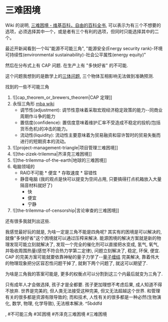 # 三难困境

Wiki 的说明, [三难困境 - 维基百科，自由的百科全书](https://zh.wikipedia.org/wiki/%E4%B8%89%E9%9A%BE%E5%9B%B0%E5%A2%83), 可以表示为有三个不想要的选项，必须选择其中一个，或是者有三个有利的选项，但同时只能选择其中的二个。

最近开新闻看到一个叫"能源不可能三角", "能源安全\(Energy security rank\)-环境可持续性\(environmental sustainability\)-社会公平属性\(energy equity\)"

然后在分布式上有 CAP 问题. 在生产上有 "多快好省" 的不可能.

这个问题我想到的是数学上的[三体问题](https://zh.wikipedia.org/zh-hans/%E4%B8%89%E4%BD%93%E9%97%AE%E9%A2%98), 三个物体互相影响无法做到准确预测.

找到的一些不可能三角
1. ![[cap_theorem_or_brewers_theorem|CAP 定理]]
2. 永恒三角形 [mba wiki](https://wiki.mbalib.com/wiki/%E6%B0%B8%E6%81%92%E7%9A%84%E4%B8%89%E8%A7%92%E5%BD%A2)
    * 调节性\(adjustment\): 调节性意味着采取宏观经济稳定政策的能力--同商业周期作斗争的能力
    * 置信度\(confidence\): 置信度意味着维护汇率不受造成不稳定的投机(包括货币危机)的冲击的能力。
    * 流动性\(liquidity\): 流动性主要意味着为贸易融资和容许暂时的贸易失衡而进行的短期资本的流动。
3. ![[project-management-triangle|项目管理三难困境]]
4. ![[the-zizek-trilemma|齐泽克三难困境]]
5. ![[the-trilemma-of-the-earth|地球的三难困境]]
6. 电脑领域的
    * RAID不可能
            * 便宜
            * 存取速度
            * 容错性
    * 静音电脑 (我的观点是快可以提变为空间占用, 只要搞得打点机箱放入大量隔音材料就好了)
        * 快
        * 便宜
        * 宁静
7. ![[the-trilemma-of-censorship|言论审查的三难困境]]

还有很多我就列出这些.

我感觉最好玩的就是, 为啥一定是三角不能是四角呢? 其实有的困境是可以解决的, 就像"多快好省"这个困境就可以通过压榨来解决. 能源困境的解决方案就是新的物理发现可能立刻就解决了, 发现一个完全的催化剂可以直接把水变成, 氢气, 氧气, 并吸收周围热量\(感觉不符合热力学第二定律\), 问题立刻解决了, 稳定, 环保, 便宜. CAP 的完美方案可能就要依靠神秘的量子力学了\-\-[量子缠结](https://zh.wikipedia.org/zh-hans/%E9%87%8F%E5%AD%90%E7%BA%8F%E7%B5%90) 完美解决, 靠着伟大的物理现象把分区容忍性问题干掉了, 就剩下两个问题了, 就这可以期望了.

为啥是三角我的答案可能是, 更多的权衡点可以分割到这三个内最后就变为三角了.

只有成年人才会做选择, 孩子才是全都要. 孩子更加理想不考虑后果, 成人知道不得不放弃. 世界是完美的, 但人类无法接受这种完美, 但又无法超越这个世界. 和管理有关的很多都是资源有限导致的; 而和技术, 人性有关的很多都是一种必然\(生物演化, 数学, 物理, 化学导致\), 无法根本解决. ^5bddfd

, #不可能三角 #3E困境 #齐泽克三难困境 #三难困境